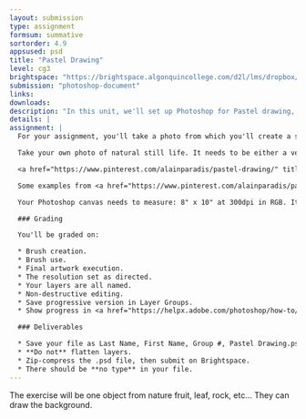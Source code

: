 ```yaml
---
layout: submission
type: assignment
formsum: summative
sortorder: 4.9
appsused: psd
title: "Pastel Drawing"
level: cg3
brightspace: "https://brightspace.algonquincollege.com/d2l/lms/dropbox/user/folder_submit_files.d2l?db=483555&grpid=0&isprv=0&bp=0&ou=503882"
submission: "photoshop-document"
links:
downloads:
description: "In this unit, we'll set up Photoshop for Pastel drawing, including installing a workspace file, swatches and more. By the end of this module, you'll be able to produce artwork that looks like it was made with real pastels."
details: | 
assignment: |
  For your assignment, you'll take a photo from which you'll create a still-life pastel drawing using the Photoshop techniques we've learned in this module.

  Take your own photo of natural still life. It needs to be either a vegetable, fruit, a plant or a natural stone.

  <a href="https://www.pinterest.com/alainparadis/pastel-drawing/" title="Patel drawing examples on my Pinterest board." target="_blank"><img alt="pastel-drawing-examples" src="/images/photoshop-brushes/pastel-drawing-examples.jpg"></a>

  Some examples from <a href="https://www.pinterest.com/alainparadis/pastel-drawing/" title="Patel drawing examples on my Pinterest board." target="_blank">my pastels Pinterest board</a>.

  Your Photoshop canvas needs to measure: 8" x 10" at 300dpi in RGB. It can be horizontal or vertical. Choose the orientation based on the orientation of your subject.

  ### Grading

  You'll be graded on:

  * Brush creation.
  * Brush use.
  * Final artwork execution.
  * The resolution set as directed.
  * Your layers are all named.
  * Non-destructive editing.
  * Save progressive version in Layer Groups.
  * Show progress in <a href="https://helpx.adobe.com/photoshop/how-to/layer-comp-updates.html" title="Adobe's tutorial on Layer Comps in Photohsop." target="_blank">Layer Comps</a>.

  ### Deliverables

  * Save your file as Last Name, First Name, Group #, Pastel Drawing.psd
  * **Do not** flatten layers.
  * Zip-compress the .psd file, then submit on Brightspace.
  * There should be **no type** in your file.
---
```


The exercise will be one object from nature fruit, leaf, rock, etc...
They can draw the background.
